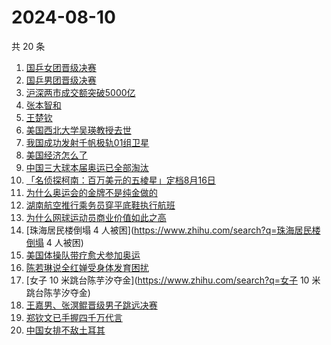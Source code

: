 # 2024-08-10

共 20 条

<!-- BEGIN -->
<!-- 最后更新时间 Sat Aug 10 2024 22:09:26 GMT+0800 (China Standard Time) -->

1. [国乒女团晋级决赛](https://www.zhihu.com/search?q=国乒女团晋级决赛)
1. [国乒男团晋级决赛](https://www.zhihu.com/search?q=国乒男团晋级决赛)
1. [沪深两市成交额突破5000亿](https://www.zhihu.com/search?q=沪深两市成交额突破5000亿)
1. [张本智和](https://www.zhihu.com/search?q=张本智和)
1. [王楚钦](https://www.zhihu.com/search?q=王楚钦)
1. [美国西北大学吴瑛教授去世](https://www.zhihu.com/search?q=美国西北大学吴瑛教授去世)
1. [我国成功发射千帆极轨01组卫星](https://www.zhihu.com/search?q=我国成功发射千帆极轨01组卫星)
1. [美国经济怎么了](https://www.zhihu.com/search?q=美国经济怎么了)
1. [中国三大球本届奥运已全部淘汰](https://www.zhihu.com/search?q=中国三大球本届奥运已全部淘汰)
1. [「名侦探柯南：百万美元的五棱星」定档8月16日](https://www.zhihu.com/search?q=「名侦探柯南：百万美元的五棱星」定档8月16日)
1. [为什么奥运会的金牌不是纯金做的](https://www.zhihu.com/search?q=为什么奥运会的金牌不是纯金做的)
1. [湖南航空推行乘务员穿平底鞋执行航班](https://www.zhihu.com/search?q=湖南航空推行乘务员穿平底鞋执行航班)
1. [为什么网球运动员商业价值如此之高](https://www.zhihu.com/search?q=为什么网球运动员商业价值如此之高)
1. [珠海居民楼倒塌 4 人被困](https://www.zhihu.com/search?q=珠海居民楼倒塌 4
   人被困)
1. [美国体操队带疗愈犬参加奥运](https://www.zhihu.com/search?q=美国体操队带疗愈犬参加奥运)
1. [陈若琳说全红婵受身体发育困扰](https://www.zhihu.com/search?q=陈若琳说全红婵受身体发育困扰)
1. [女子 10 米跳台陈芋汐夺金](https://www.zhihu.com/search?q=女子 10
   米跳台陈芋汐夺金)
1. [王嘉男、张溟鲲晋级男子跳远决赛](https://www.zhihu.com/search?q=王嘉男、张溟鲲晋级男子跳远决赛)
1. [郑钦文已手握四千万代言](https://www.zhihu.com/search?q=郑钦文已手握四千万代言)
1. [中国女排不敌土耳其](https://www.zhihu.com/search?q=中国女排不敌土耳其)

<!-- END -->
